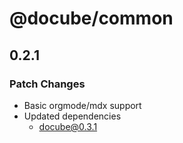 # @docube/common

## 0.2.1

### Patch Changes

- Basic orgmode/mdx support
- Updated dependencies
  - docube@0.3.1
